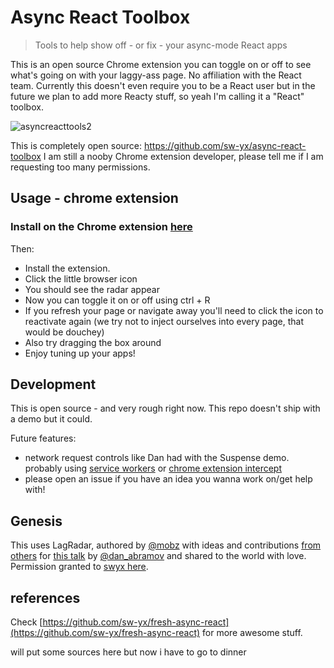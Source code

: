 # Async React Toolbox

> Tools to help show off - or fix - your async-mode React apps

This is an open source Chrome extension you can toggle on or off to see what's going on with your laggy-ass page. No affiliation with the React team. Currently this doesn't even require you to be a React user but in the future we plan to add more Reacty stuff, so yeah I'm calling it a "React" toolbox.

![asyncreacttools2](https://user-images.githubusercontent.com/35976578/38167844-5b222948-350b-11e8-859f-1d872bfb180a.gif)

This is completely open source: https://github.com/sw-yx/async-react-toolbox I am still a nooby Chrome extension developer, please tell me if I am requesting too many permissions.

## Usage - chrome extension

### Install on the Chrome extension [here](https://chrome.google.com/webstore/detail/fbchcodfbfjeededacomngobhnndcgol)

Then:

* Install the extension.
* Click the little browser icon
* You should see the radar appear
* Now you can toggle it on or off using ctrl + R
* If you refresh your page or navigate away you'll need to click the icon to reactivate again (we try not to inject ourselves into every page, that would be douchey)
* Also try dragging the box around
* Enjoy tuning up your apps!

## Development

This is open source - and very rough right now. This repo doesn't ship with a demo but it could.

Future features:

- network request controls like Dan had with the Suspense demo. probably using [service workers](https://developer.mozilla.org/en-US/docs/Web/API/Service_Worker_API) or [chrome extension intercept](https://developer.mozilla.org/en-US/Add-ons/WebExtensions/Intercept_HTTP_requests)
- please open an issue if you have an idea you wanna work on/get help with!

## Genesis

This uses LagRadar, authored by [@mobz](https://twitter.com/mobz) with ideas and contributions [from others](https://twitter.com/dan_abramov/status/970028229271670784)
for [this talk](https://reactjs.org/blog/2018/03/01/sneak-peek-beyond-react-16.html)
by [@dan_abramov](https://twitter.com/dan_abramov) and shared to the world with love. Permission granted to [swyx here](https://twitter.com/swyx/status/979552959133560832).

## references

Check [https://github.com/sw-yx/fresh-async-react](https://github.com/sw-yx/fresh-async-react) for more awesome stuff.

will put some sources here but now i have to go to dinner
